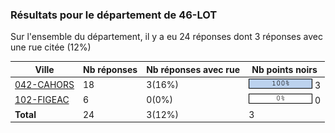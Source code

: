 ### Résultats pour le département de 46-LOT

Sur l'ensemble du département, il y a eu 24 réponses dont 3 réponses avec une rue citée (12%)

| Ville | Nb réponses | Nb réponses avec rue | Nb points noirs |
|-------------|-------------|----------------------|-----------------|
|<a href='042-CAHORS.md'>042-CAHORS</a>|18|3(16%)|<img src="../../img/bar_100.gif" />&nbsp;3|
|<a href='102-FIGEAC.md'>102-FIGEAC</a>|6|0(0%)|<img src="../../img/bar_0.gif" />&nbsp;0|
| **Total** |24|3(12%)|3|
